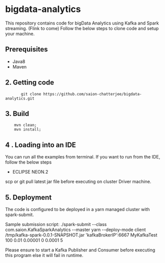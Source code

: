 # bigdata-analytics

This repository contains code for bigData Analytics using Kafka and Spark streaming.
(Flink to come)
Follow the below steps to clone code and setup your machine.


## Prerequisites

* Java8
* Maven


## 2. Getting code

           git clone https://github.com/saion-chatterjee/bigdata-analytics.git


## 3. Build

        mvn clean; 
        mvn install;


## 4 . Loading into an IDE

You can run all the examples from terminal. If you want to run from the IDE, follow the below steps


* ECLIPSE NEON.2

scp or git pull latest jar file before executing on cluster Driver machine.

## 5. Deployment

The code is configured to be deployed in a yarn managed cluster with spark-submit. 

Sample submission script:
./spark-submit --class com.saion.KafkaSparkAnalytics --master yarn --deploy-mode client /tmp/kafka-spark-0.0.1-SNAPSHOT.jar 'kafkaBrokerIP':6667 MyKafkaTest 100 0.01 0.00001 0 0.0001 5

Please ensure to start a Kafka Publisher and Consumer before executing this program else it will fail in runtime.

